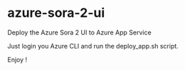 # azure-sora-2-ui
Deploy the Azure Sora 2 UI to Azure App Service

Just login you Azure CLI and run the deploy_app.sh script.

Enjoy !
